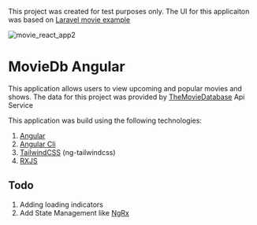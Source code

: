 This project was created for test purposes only. The UI for this applicaiton was based on [Laravel movie example](https://github.com/drehimself/laravel-movies-example)

![movie_react_app2](https://user-images.githubusercontent.com/29778020/97433468-54e43800-18fc-11eb-967e-69b206039d4c.png)
# MovieDb Angular
This application allows users to view upcoming and popular movies and shows.
The data for this project was provided by [TheMovieDatabase](https://www.themoviedb.org/) Api Service 

This application was build using the following technologies:
1. [Angular](https://angular.io/)
2. [Angular Cli](https://cli.angular.io/)
3. [TailwindCSS](https://tailwindcss.com/) (ng-tailwindcss)
4. [RXJS](https://rxjs-dev.firebaseapp.com/guide/overview)

## Todo
1. Adding loading indicators
2. Add State Management like [NgRx](https://ngrx.io/)
